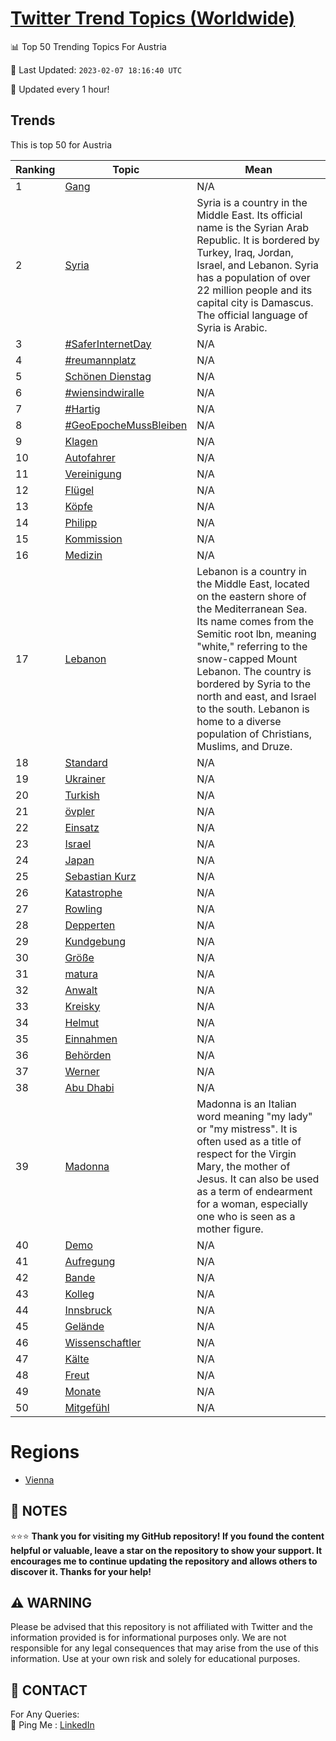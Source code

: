 [Twitter Trend Topics (Worldwide)](https://github.com/ErcinDedeoglu/Twitter-Trend-Topics)
==========


📊 Top 50 Trending Topics For Austria

📆 Last Updated: `2023-02-07 18:16:40 UTC`

🔧 Updated every 1 hour!


## Trends

This is top 50 for Austria

| Ranking | Topic | Mean |
| ------- | ------------ | ------------ |
| 1 | [Gang](http://twitter.com/search?q=Gang) | N/A |
| 2 | [Syria](http://twitter.com/search?q=Syria) | Syria is a country in the Middle East. Its official name is the Syrian Arab Republic. It is bordered by Turkey, Iraq, Jordan, Israel, and Lebanon. Syria has a population of over 22 million people and its capital city is Damascus. The official language of Syria is Arabic. |
| 3 | [#SaferInternetDay](http://twitter.com/search?q=%23SaferInternetDay) | N/A |
| 4 | [#reumannplatz](http://twitter.com/search?q=%23reumannplatz) | N/A |
| 5 | [Schönen Dienstag](http://twitter.com/search?q=Sch%c3%b6nen+Dienstag) | N/A |
| 6 | [#wiensindwiralle](http://twitter.com/search?q=%23wiensindwiralle) | N/A |
| 7 | [#Hartig](http://twitter.com/search?q=%23Hartig) | N/A |
| 8 | [#GeoEpocheMussBleiben](http://twitter.com/search?q=%23GeoEpocheMussBleiben) | N/A |
| 9 | [Klagen](http://twitter.com/search?q=Klagen) | N/A |
| 10 | [Autofahrer](http://twitter.com/search?q=Autofahrer) | N/A |
| 11 | [Vereinigung](http://twitter.com/search?q=Vereinigung) | N/A |
| 12 | [Flügel](http://twitter.com/search?q=Fl%c3%bcgel) | N/A |
| 13 | [Köpfe](http://twitter.com/search?q=K%c3%b6pfe) | N/A |
| 14 | [Philipp](http://twitter.com/search?q=Philipp) | N/A |
| 15 | [Kommission](http://twitter.com/search?q=Kommission) | N/A |
| 16 | [Medizin](http://twitter.com/search?q=Medizin) | N/A |
| 17 | [Lebanon](http://twitter.com/search?q=Lebanon) | Lebanon is a country in the Middle East, located on the eastern shore of the Mediterranean Sea. Its name comes from the Semitic root lbn, meaning "white," referring to the snow-capped Mount Lebanon. The country is bordered by Syria to the north and east, and Israel to the south. Lebanon is home to a diverse population of Christians, Muslims, and Druze. |
| 18 | [Standard](http://twitter.com/search?q=Standard) | N/A |
| 19 | [Ukrainer](http://twitter.com/search?q=Ukrainer) | N/A |
| 20 | [Turkish](http://twitter.com/search?q=Turkish) | N/A |
| 21 | [övpler](http://twitter.com/search?q=%c3%b6vpler) | N/A |
| 22 | [Einsatz](http://twitter.com/search?q=Einsatz) | N/A |
| 23 | [Israel](http://twitter.com/search?q=Israel) | N/A |
| 24 | [Japan](http://twitter.com/search?q=Japan) | N/A |
| 25 | [Sebastian Kurz](http://twitter.com/search?q=Sebastian+Kurz) | N/A |
| 26 | [Katastrophe](http://twitter.com/search?q=Katastrophe) | N/A |
| 27 | [Rowling](http://twitter.com/search?q=Rowling) | N/A |
| 28 | [Depperten](http://twitter.com/search?q=Depperten) | N/A |
| 29 | [Kundgebung](http://twitter.com/search?q=Kundgebung) | N/A |
| 30 | [Größe](http://twitter.com/search?q=Gr%c3%b6%c3%9fe) | N/A |
| 31 | [matura](http://twitter.com/search?q=matura) | N/A |
| 32 | [Anwalt](http://twitter.com/search?q=Anwalt) | N/A |
| 33 | [Kreisky](http://twitter.com/search?q=Kreisky) | N/A |
| 34 | [Helmut](http://twitter.com/search?q=Helmut) | N/A |
| 35 | [Einnahmen](http://twitter.com/search?q=Einnahmen) | N/A |
| 36 | [Behörden](http://twitter.com/search?q=Beh%c3%b6rden) | N/A |
| 37 | [Werner](http://twitter.com/search?q=Werner) | N/A |
| 38 | [Abu Dhabi](http://twitter.com/search?q=Abu+Dhabi) | N/A |
| 39 | [Madonna](http://twitter.com/search?q=Madonna) | Madonna is an Italian word meaning "my lady" or "my mistress". It is often used as a title of respect for the Virgin Mary, the mother of Jesus. It can also be used as a term of endearment for a woman, especially one who is seen as a mother figure. |
| 40 | [Demo](http://twitter.com/search?q=Demo) | N/A |
| 41 | [Aufregung](http://twitter.com/search?q=Aufregung) | N/A |
| 42 | [Bande](http://twitter.com/search?q=Bande) | N/A |
| 43 | [Kolleg](http://twitter.com/search?q=Kolleg) | N/A |
| 44 | [Innsbruck](http://twitter.com/search?q=Innsbruck) | N/A |
| 45 | [Gelände](http://twitter.com/search?q=Gel%c3%a4nde) | N/A |
| 46 | [Wissenschaftler](http://twitter.com/search?q=Wissenschaftler) | N/A |
| 47 | [Kälte](http://twitter.com/search?q=K%c3%a4lte) | N/A |
| 48 | [Freut](http://twitter.com/search?q=Freut) | N/A |
| 49 | [Monate](http://twitter.com/search?q=Monate) | N/A |
| 50 | [Mitgefühl](http://twitter.com/search?q=Mitgef%c3%bchl) | N/A |



# Regions

* [Vienna](</Austria/Vienna.md>)



## 📝 NOTES

⭐⭐⭐ **Thank you for visiting my GitHub repository! If you found the content helpful or valuable, leave a star on the repository to show your support. It encourages me to continue updating the repository and allows others to discover it. Thanks for your help!**


## ⚠️ WARNING

Please be advised that this repository is not affiliated with Twitter and the information provided is for informational purposes only. We are not responsible for any legal consequences that may arise from the use of this information. Use at your own risk and solely for educational purposes.


## 📨 CONTACT

 For Any Queries:  
            🏓 Ping Me : [LinkedIn](https://www.linkedin.com/in/ercindedeoglu/)
